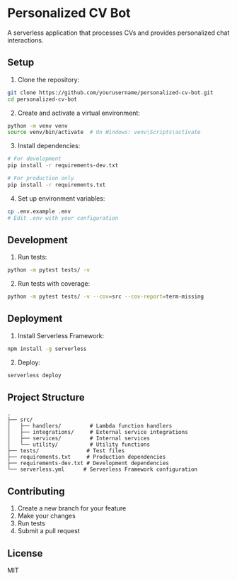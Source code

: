 # Personalized CV Bot

A serverless application that processes CVs and provides personalized chat interactions.

## Setup

1. Clone the repository:
```bash
git clone https://github.com/yourusername/personalized-cv-bot.git
cd personalized-cv-bot
```

2. Create and activate a virtual environment:
```bash
python -m venv venv
source venv/bin/activate  # On Windows: venv\Scripts\activate
```

3. Install dependencies:
```bash
# For development
pip install -r requirements-dev.txt

# For production only
pip install -r requirements.txt
```

4. Set up environment variables:
```bash
cp .env.example .env
# Edit .env with your configuration
```

## Development

1. Run tests:
```bash
python -m pytest tests/ -v
```

2. Run tests with coverage:
```bash
python -m pytest tests/ -v --cov=src --cov-report=term-missing
```

## Deployment

1. Install Serverless Framework:
```bash
npm install -g serverless
```

2. Deploy:
```bash
serverless deploy
```

## Project Structure

```
.
├── src/
│   ├── handlers/         # Lambda function handlers
│   ├── integrations/     # External service integrations
│   ├── services/         # Internal services
│   └── utility/          # Utility functions
├── tests/               # Test files
├── requirements.txt     # Production dependencies
├── requirements-dev.txt # Development dependencies
└── serverless.yml      # Serverless Framework configuration
```

## Contributing

1. Create a new branch for your feature
2. Make your changes
3. Run tests
4. Submit a pull request

## License

MIT

